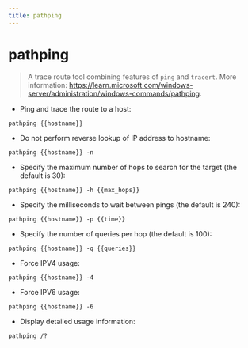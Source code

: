 ```yaml
---
title: pathping
---
```

# pathping

> A trace route tool combining features of `ping` and `tracert`.
> More information: <https://learn.microsoft.com/windows-server/administration/windows-commands/pathping>.

- Ping and trace the route to a host:

`pathping {{hostname}}`

- Do not perform reverse lookup of IP address to hostname:

`pathping {{hostname}} -n`

- Specify the maximum number of hops to search for the target (the default is 30):

`pathping {{hostname}} -h {{max_hops}}`

- Specify the milliseconds to wait between pings (the default is 240):

`pathping {{hostname}} -p {{time}}`

- Specify the number of queries per hop (the default is 100):

`pathping {{hostname}} -q {{queries}}`

- Force IPV4 usage:

`pathping {{hostname}} -4`

- Force IPV6 usage:

`pathping {{hostname}} -6`

- Display detailed usage information:

`pathping /?`
